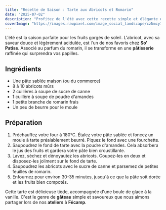 ```yaml
---
title: "Recette de Saison : Tarte aux Abricots et Romarin"
date: "2025-07-02"
description: "Profitez de l'été avec cette recette simple et élégante de tarte aux abricots frais, rehaussée d'une touche de romarin. Un délice pour vos après-midis à Fécamp."
coverImage: "https://images.rawpixel.com/image_social_landscape/czNmcy1wcml2YXRlL3Jhd3BpeGVsX2ltYWdlcy93ZWJzaXRlX2NvbnRlbnQvbHIvdXB3azYxNjYwOTY1LXdpa2ltZWRpYS1pbWFnZS1rb3diYW0ycC5qcGc.jpg"
---
```


L'été est la saison parfaite pour les fruits gorgés de soleil. L'abricot, avec sa saveur douce et légèrement acidulée, est l'un de nos favoris chez **So' Patiss**. Associé au parfum du romarin, il se transforme en une **pâtisserie** raffinée qui surprendra vos papilles.

## Ingrédients

* Une pâte sablée maison (ou du commerce)
* 8 à 10 abricots mûrs
* 2 cuillères à soupe de sucre de canne
* 1 cuillère à soupe de poudre d'amandes
* 1 petite branche de romarin frais
* Un peu de beurre pour le moule

## Préparation

1.  Préchauffez votre four à 180°C. Étalez votre pâte sablée et foncez un moule à tarte préalablement beurré. Piquez le fond avec une fourchette.
2.  Saupoudrez le fond de tarte avec la poudre d'amandes. Cela absorbera le jus des fruits et gardera votre pâte bien croustillante.
3.  Lavez, séchez et dénoyautez les abricots. Coupez-les en deux et disposez-les joliment sur le fond de tarte.
4.  Saupoudrez les abricots avec le sucre de canne et parsemez de petites feuilles de romarin.
5.  Enfournez pour environ 30-35 minutes, jusqu'à ce que la pâte soit dorée et les fruits bien compotés.

Cette tarte est délicieuse tiède, accompagnée d'une boule de glace à la vanille. C'est le genre de **gâteau** simple et savoureux que nous aimons partager lors de nos **ateliers** à **Fécamp**.
